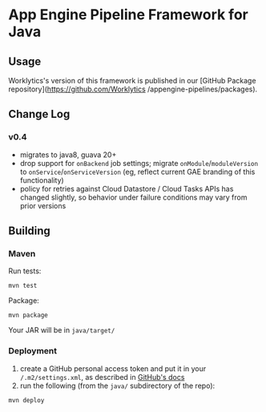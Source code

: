 # App Engine Pipeline Framework for Java

## Usage

Worklytics's version of this framework is published in our [GitHub Package repository](https://github.com/Worklytics
/appengine-pipelines/packages).

## Change Log

### v0.4
  - migrates to java8, guava 20+
  - drop support for `onBackend` job settings; migrate `onModule`/`moduleVersion` to `onService`/`onServiceVersion` (eg, reflect current GAE branding of this functionality)
  - policy for retries against Cloud Datastore / Cloud Tasks APIs has changed slightly, so behavior under failure conditions may vary from prior versions
  

## Building

### Maven
Run tests:
```shell script
mvn test
``` 

Package:
```shell script
mvn package
```

Your JAR will be in `java/target/`

### Deployment

 1. create a GitHub personal access token and put it in your `/.m2/settings.xml`, as described in [GitHub's docs](https://help.github.com/en/github/managing-packages-with-github-package-registry/configuring-apache-maven-for-use-with-github-package-registry)
 2. run the following (from the `java/` subdirectory of the repo):
 ```shell script
mvn deploy
```
